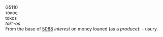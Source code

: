<body>
  <p>G5110<br>  τόκος  <br> tokos  <br><i>tok‘-os </i><br>From the base of <a href="g5088.htm">5088</a>  <i>interest</i> on money loaned (as a <i>produce</i>): - usury.<br></p>
 </body>